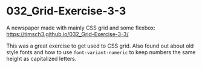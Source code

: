 # 032_Grid-Exercise-3-3

A newspaper made with mainly CSS grid and some flexbox: https://timsch3.github.io/032_Grid-Exercise-3-3/

This was a great exercise to get used to CSS grid. Also found out about old style fonts and how to use `font-variant-numeric` to keep numbers the same height as capitalized letters.
